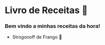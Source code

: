 # Livro de Receitas :book:

### Bem vindo a minhas receitas da hora!

- Strogonoff de Frango :chicken:

